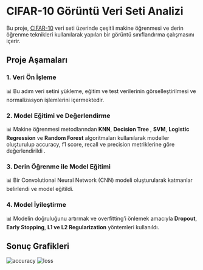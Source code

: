# CIFAR-10 Görüntü Veri Seti Analizi
Bu proje, [CIFAR-10](https://www.cs.toronto.edu/~kriz/cifar.html) veri seti üzerinde çeşitli makine öğrenmesi ve derin öğrenme teknikleri kullanılarak yapılan bir görüntü sınıflandırma çalışmasını içerir.

## Proje Aşamaları
### 1. Veri Ön İşleme
 📊 Bu adım veri setini yükleme, eğitim ve test verilerinin görselleştirilmesi ve normalizasyon işlemlerini içermektedir.

### 2. Model Eğitimi ve Değerlendirme
📊 Makine öğrenmesi metodlarından <b>KNN</b>, <b>Decision Tree </b>, <b>SVM</b>, <b>Logistic Regression</b> ve <b>Random Forest</b> algoritmaları kullanılarak modeller oluşturulup accuracy, f1 score, recall ve precision metriklerine göre değerlendirildi .

### 3. Derin Öğrenme ile Model Eğitimi
 📊 Bir Convolutional Neural Network (CNN) modeli oluşturularak katmanlar belirlendi ve model eğitildi.

### 4. Model İyileştirme
📊 Modelin doğruluğunu artırmak ve overfitting’i önlemek amacıyla <b>Dropout</b>, <b>Early Stopping</b>, <b>L1 ve L2 Regularization</b> yöntemleri kullanıldı.


## Sonuç Grafikleri
![accuracy](https://github.com/nurseda-diker/cifar10-data-analysis/assets/54947744/f47618f1-2572-4cc1-8729-8df887df0220)
![loss](https://github.com/nurseda-diker/cifar10-data-analysis/assets/54947744/d34debf1-baeb-4dd0-ae16-7452630b5be8)


